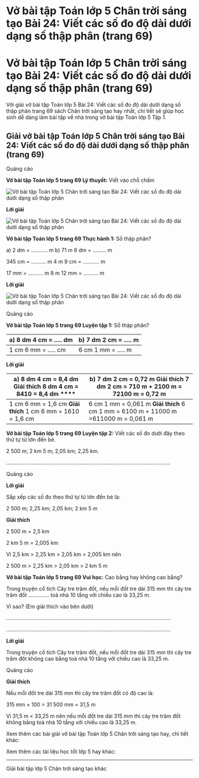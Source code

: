 # Vở bài tập Toán lớp 5 Chân trời sáng tạo Bài 24: Viết các số đo độ dài dưới dạng số thập phân (trang 69)

# Vở bài tập Toán lớp 5 Chân trời sáng tạo Bài 24: Viết các số đo độ dài dưới dạng số thập phân (trang 69)

Với giải vở bài tập Toán lớp 5 Bài 24: Viết các số đo độ dài dưới dạng số thập phân trang 69 sách Chân trời sáng tạo hay nhất, chi tiết sẽ giúp học sinh dễ dàng làm bài tập về nhà trong vở bài tập Toán lớp 5 Tập 1.

## Giải vở bài tập Toán lớp 5 Chân trời sáng tạo Bài 24: Viết các số đo độ dài dưới dạng số thập phân (trang 69)

Quảng cáo

**Vở bài tập Toán lớp 5 trang 69 Lý thuyết:** Viết vào chỗ chấm

![Vở bài tập Toán lớp 5 Chân trời sáng tạo Bài 24: Viết các số đo độ dài dưới dạng số thập phân](https://vietjack.com/vbt-toan-5-ct/images/bai-24-viet-cac-so-do-do-dai-duoi-dang-so-thap-phan.PNG)

**Lời giải**

![Vở bài tập Toán lớp 5 Chân trời sáng tạo Bài 24: Viết các số đo độ dài dưới dạng số thập phân](https://vietjack.com/vbt-toan-5-ct/images/bai-24-viet-cac-so-do-do-dai-duoi-dang-so-thap-phan-1.PNG)

**Vở bài tập Toán lớp 5 trang 69 Thực hành 1:** Số thập phân?

a) 2 dm = ........... m b) 71 m 6 dm = ......... m 

345 cm = .......... m 4 m 9 cm = ........... m

17 mm = .......... m 8 m 12 mm = .......... m

**Lời giải**

![Vở bài tập Toán lớp 5 Chân trời sáng tạo Bài 24: Viết các số đo độ dài dưới dạng số thập phân](https://vietjack.com/vbt-toan-5-ct/images/bai-24-viet-cac-so-do-do-dai-duoi-dang-so-thap-phan-2.PNG)

Quảng cáo

**Vở bài tập Toán lớp 5 trang 69 Luyện tập 1:** Số thập phân?

a) 8 dm 4 cm = ..... dm |  b) 7 dm 2 cm = ..... m  
---|---  
1 cm 6 mm = ..... cm |  6 cm 1 mm = ..... m  
  
**Lời giải**

a) 8 dm 4 cm = 8,4 dm **Giải thích** 8 dm 4 cm = 8410 = 8,4 dm **** |  b) 7 dm 2 cm = 0,72 m **Giải thích** 7 dm 2 cm = 710 m + 2100 m = 72100 m = 0,72 m  
---|---  
1 cm 6 mm = 1,6 cm **Giải thích** 1 cm 6 mm = 1610 = 1,6 cm |  6 cm 1 mm = 0,061 m **Giải thích** 6 cm 1 mm = 6100 m + 11000 m  =611000 m = 0,061 m  
  
**Vở bài tập Toán lớp 5 trang 69 Luyện tập 2:** Viết các số đo dưới đây theo thứ tự từ lớn đến bé. 

2 500 m; 2 km 5 m; 2,05 km; 2,25 km.

..............................................................................................................

Quảng cáo

**Lời giải**

Sắp xếp các số đo theo thứ tự từ lớn đến bé là: 

2 500 m; 2,25 km; 2,05 km; 2 km 5 m

**Giải thích**

2 500 m = 2,5 km

2 km 5 m = 2,005 km

Vì 2,5 km > 2,25 km > 2,05 km > 2,005 km nên 

2 500 m > 2,25 km > 2,05 km > 2 km 5 m

**Vở bài tập Toán lớp 5 trang 69 Vui học:** Cao bằng hay không cao bằng?

Trong truyện cổ tích Cây tre trăm đốt, nếu mỗi đốt tre dài 315 mm thì cây tre trăm đốt .............. toà nhà 10 tầng với chiều cao là 33,25 m.

Vì sao? (Em giải thích vào bên dưới)

..............................................................................................................

..............................................................................................................

**Lời giải**

Trong truyện cổ tích Cây tre trăm đốt, nếu mỗi đốt tre dài 315 mm thì cây tre trăm đốt không cao bằng toà nhà 10 tầng với chiều cao là 33,25 m.

Quảng cáo

**Giải thích**

Nếu mỗi đốt tre dài 315 mm thì cây tre trăm đốt có độ cao là:

315 mm × 100 = 31 500 mm = 31,5 m

Vì 31,5 m < 33,25 m nên nếu mỗi đốt tre dài 315 mm thì cây tre trăm đốt không bằng toà nhà 10 tầng với chiều cao là 33,25 m.

Xem thêm các bài giải vở bài tập Toán lớp 5 Chân trời sáng tạo hay, chi tiết khác:

Xem thêm các tài liệu học tốt lớp 5 hay khác:

* * *

Giải bài tập lớp 5 Chân trời sáng tạo khác
